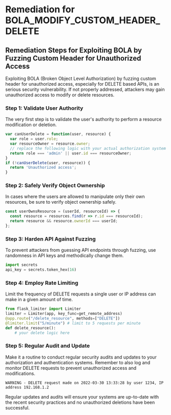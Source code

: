 # Remediation for BOLA_MODIFY_CUSTOM_HEADER_DELETE

## Remediation Steps for Exploiting BOLA by Fuzzing Custom Header for Unauthorized Access
Exploiting BOLA (Broken Object Level Authorization) by fuzzing custom header for unauthorized access, especially for DELETE based APIs, is an serious security vulnerability. If not properly addressed, attackers may gain unauthorized access to modify or delete resources.

### Step 1: Validate User Authority
The very first step is to validate the user's authority to perform a resource modification or deletion.
```javascript
var canUserDelete = function(user, resource) {
  var role = user.role;
  var resourceOwner = resource.owner;
  // replace the following logic with your actual authorization system
  return role === 'admin' || user.id === resourceOwner;
}
if (!canUserDelete(user, resource)) {
  return 'Unauthorized access';
}
```

### Step 2: Safely Verify Object Ownership 
In cases where the users are allowed to manipulate only their own resources, be sure to verify object ownership safely.
```javascript
const userOwnsResource = (userId, resourceId) => {
  const resource = resources.find(r => r.id === resourceId);
  return resource && resource.ownerId === userId;
};
```

### Step 3: Harden API Against Fuzzing
To prevent attackers from guessing API endpoints through fuzzing, use randomness in API keys and methodically change them.

```python
import secrets
api_key = secrets.token_hex(16)
```
### Step 4: Employ Rate Limiting
Limit the frequency of DELETE requests a single user or IP address can make in a given amount of time.

```python
from flask_limiter import Limiter
limiter = Limiter(app, key_func=get_remote_address)
@app.route("/delete_resource", methods=["DELETE"])
@limiter.limit("5/minute") # limit to 5 requests per minute
def delete_resource():
    # your delete logic here
```

### Step 5: Regular Audit and Update
Make it a routine to conduct regular security audits and updates to your authorization and authentication systems. Remember to also log and monitor DELETE requests to prevent unauthorized access and modifications. 

```log
WARNING - DELETE request made on 2022-03-30 13:33:28 by user 1234, IP address 192.168.1.2
```

Regular updates and audits will ensure your systems are up-to-date with the recent security practices and no unauthorized deletions have been successful.